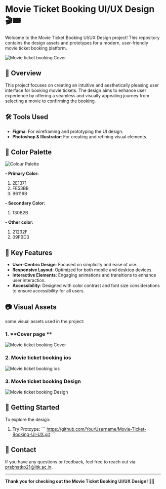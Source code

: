 
# Movie Ticket Booking UI/UX Design 🎬🎟️

Welcome to the Movie Ticket Booking UI/UX Design project! This repository contains the design assets and prototypes for a modern, user-friendly movie ticket booking platform.

![Movie ticket booking Cover](https://github.com/user-attachments/assets/f2f618f7-1206-402d-8ee4-20350d25d0c4)


## 🎨 Overview

This project focuses on creating an intuitive and aesthetically pleasing user interface for booking movie tickets. The design aims to enhance user experience by offering a seamless and visually appealing journey from selecting a movie to confirming the booking.

## 🛠️ Tools Used

- **Figma**: For wireframing and prototyping the UI design.
- **Photoshop & Illustrator**: For creating and refining visual elements.

## 🌈 Color Palette
![Colour Palette](https://github.com/user-attachments/assets/7ba8f196-245c-4e3e-b75e-b478728d6670)

**- **Primary Color**:**
1. 2E1371
2. FE53BB
3. B6116B
   
**- **Secondary Color**:**
1. 130B2B
   
**- **Other color**:**
1. 21232F
2. 09FBD3
      
## 🎯 Key Features

- **User-Centric Design**: Focused on simplicity and ease of use.
- **Responsive Layout**: Optimized for both mobile and desktop devices.
- **Interactive Elements**: Engaging animations and transitions to enhance user interaction.
- **Accessibility**: Designed with color contrast and font size considerations to ensure accessibility for all users.

## 📷 Visual Assets

some visual assets used in the project:

### 1. **Cover page **
![Movie ticket booking Cover](https://github.com/user-attachments/assets/15eb622c-14cf-4072-a483-c27319ce8921)


### 2. **Movie ticket booking ios**
![Movie ticket booking ios](https://github.com/user-attachments/assets/548936a1-70f4-49f5-b26a-618c5d6673fa)

### 3. **Movie ticket booking Design**
   ![Movie ticket booking Design](https://github.com/user-attachments/assets/6cbeec36-2f01-44c8-b9c5-beaed94a763e)


## 🚀 Getting Started

To explore the design:

1. Try Protoype:
   \`\`\`
   https://github.com/YourUsername/Movie-Ticket-Booking-UI-UX.git
   \`\`\`

## 💬 Contact

If you have any questions or feedback, feel free to reach out via [prabhatkp21@iitk.ac.in](mailto:prabhatkp21@iitk.ac.in).

---

**Thank you for checking out the Movie Ticket Booking UI/UX Design!** 🎥🍿

